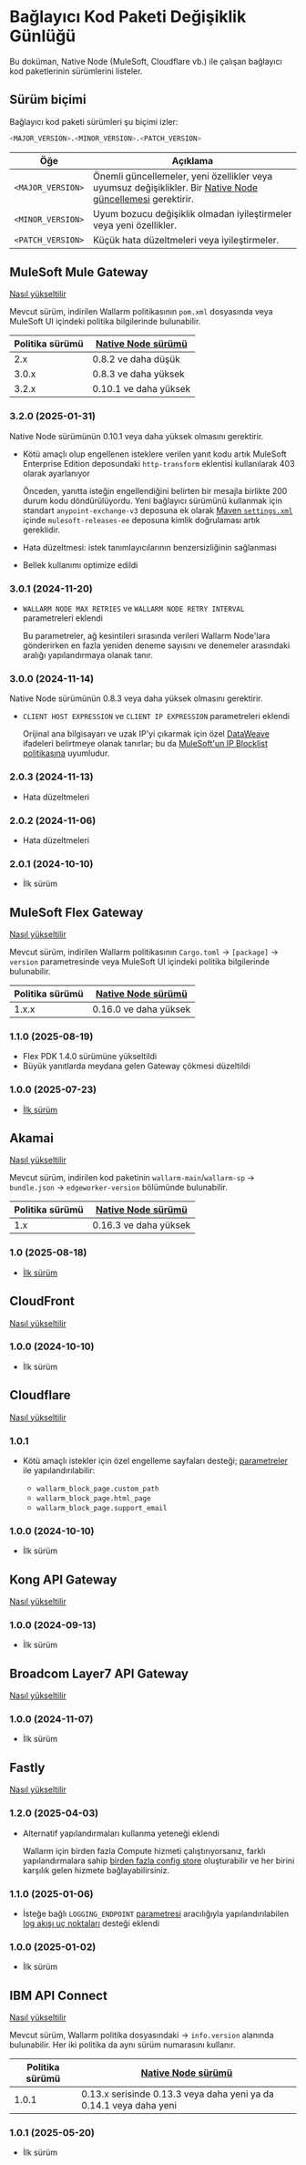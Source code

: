 # Bağlayıcı Kod Paketi Değişiklik Günlüğü

Bu doküman, Native Node (MuleSoft, Cloudflare vb.) ile çalışan bağlayıcı kod paketlerinin sürümlerini listeler.

## Sürüm biçimi

Bağlayıcı kod paketi sürümleri şu biçimi izler:

```bash
<MAJOR_VERSION>.<MINOR_VERSION>.<PATCH_VERSION>
```

| Öğe | Açıklama |
| ------- | ----------- |
| `<MAJOR_VERSION>` | Önemli güncellemeler, yeni özellikler veya uyumsuz değişiklikler. Bir [Native Node güncellemesi](../../updating-migrating/native-node/node-artifact-versions.md) gerektirir. |
| `<MINOR_VERSION>` | Uyum bozucu değişiklik olmadan iyileştirmeler veya yeni özellikler. |
| `<PATCH_VERSION>` | Küçük hata düzeltmeleri veya iyileştirmeler. |

## MuleSoft Mule Gateway

[Nasıl yükseltilir](mulesoft.md#upgrading-the-policy)

Mevcut sürüm, indirilen Wallarm politikasının `pom.xml` dosyasında veya MuleSoft UI içindeki politika bilgilerinde bulunabilir.

| Politika sürümü      | [Native Node sürümü](../../updating-migrating/native-node/node-artifact-versions.md) |
| ------------------- | ------------------- |
| 2.x                 | 0.8.2 ve daha düşük |
| 3.0.x               | 0.8.3 ve daha yüksek |
| 3.2.x               | 0.10.1 ve daha yüksek |

### 3.2.0 (2025-01-31)

Native Node sürümünün 0.10.1 veya daha yüksek olmasını gerektirir.

* Kötü amaçlı olup engellenen isteklere verilen yanıt kodu artık MuleSoft Enterprise Edition deposundaki `http-transform` eklentisi kullanılarak 403 olarak ayarlanıyor

    Önceden, yanıtta isteğin engellendiğini belirten bir mesajla birlikte 200 durum kodu döndürülüyordu. Yeni bağlayıcı sürümünü kullanmak için standart `anypoint-exchange-v3` deposuna ek olarak [Maven `settings.xml`](../../installation/connectors/mulesoft.md#2-obtain-and-upload-the-wallarm-policy-to-mulesoft-exchange) içinde `mulesoft-releases-ee` deposuna kimlik doğrulaması artık gereklidir.
* Hata düzeltmesi: istek tanımlayıcılarının benzersizliğinin sağlanması
* Bellek kullanımı optimize edildi

### 3.0.1 (2024-11-20)

* `WALLARM NODE MAX RETRIES` ve `WALLARM NODE RETRY INTERVAL` parametreleri eklendi

    Bu parametreler, ağ kesintileri sırasında verileri Wallarm Node'lara gönderirken en fazla yeniden deneme sayısını ve denemeler arasındaki aralığı yapılandırmaya olanak tanır.

### 3.0.0 (2024-11-14)

Native Node sürümünün 0.8.3 veya daha yüksek olmasını gerektirir.

* `CLIENT HOST EXPRESSION` ve `CLIENT IP EXPRESSION` parametreleri eklendi

    Orijinal ana bilgisayarı ve uzak IP'yi çıkarmak için özel [DataWeave](https://docs.mulesoft.com/dataweave/latest/dw-functions) ifadeleri belirtmeye olanak tanırlar; bu da [MuleSoft'un IP Blocklist politikasına](https://docs.mulesoft.com/mule-gateway/policies-included-ip-blocklist) uyumludur.

### 2.0.3 (2024-11-13)

* Hata düzeltmeleri

### 2.0.2 (2024-11-06)

* Hata düzeltmeleri

### 2.0.1 (2024-10-10)

* İlk sürüm

## MuleSoft Flex Gateway

[Nasıl yükseltilir](mulesoft-flex.md#upgrading-the-policy)

Mevcut sürüm, indirilen Wallarm politikasının `Cargo.toml` → `[package]` → `version` parametresinde veya MuleSoft UI içindeki politika bilgilerinde bulunabilir.

| Politika sürümü      | [Native Node sürümü](../../updating-migrating/native-node/node-artifact-versions.md) |
| ------------------- | ------------------- |
| 1.x.x               | 0.16.0 ve daha yüksek |

### 1.1.0 (2025-08-19)

* Flex PDK 1.4.0 sürümüne yükseltildi
* Büyük yanıtlarda meydana gelen Gateway çökmesi düzeltildi

### 1.0.0 (2025-07-23)

* [İlk sürüm](mulesoft-flex.md)

## Akamai

[Nasıl yükseltilir](akamai-edgeworkers.md#upgrading-the-wallarm-edgeworkers)

Mevcut sürüm, indirilen kod paketinin `wallarm-main`/`wallarm-sp` → `bundle.json` → `edgeworker-version` bölümünde bulunabilir.

| Politika sürümü      | [Native Node sürümü](../../updating-migrating/native-node/node-artifact-versions.md) |
| ------------------- | ------------------- |
| 1.x                 | 0.16.3 ve daha yüksek |

### 1.0 (2025-08-18)

* [İlk sürüm](akamai-edgeworkers.md)

## CloudFront

[Nasıl yükseltilir](aws-lambda.md#upgrading-the-lambdaedge-functions)

### 1.0.0 (2024-10-10)

* İlk sürüm

## Cloudflare

[Nasıl yükseltilir](cloudflare.md#upgrading-the-cloudflare-worker)

### 1.0.1

* Kötü amaçlı istekler için özel engelleme sayfaları desteği; [parametreler](cloudflare.md#configuration-options) ile yapılandırılabilir:

    * `wallarm_block_page.custom_path`
    * `wallarm_block_page.html_page`
    * `wallarm_block_page.support_email`

### 1.0.0 (2024-10-10)

* İlk sürüm

## Kong API Gateway

[Nasıl yükseltilir](kong-api-gateway.md#upgrading-the-wallarm-lua-plugin)

### 1.0.0 (2024-09-13)

* İlk sürüm

<!-- ## Istio

[How to upgrade](istio.md#upgrading-the-wallarm-lua-plugin)

### 1.0.0 (2024-09-13)

* Initial release -->

## Broadcom Layer7 API Gateway

[Nasıl yükseltilir](layer7-api-gateway.md#upgrading-the-wallarm-policies)

### 1.0.0 (2024-11-07)

* İlk sürüm

## Fastly

[Nasıl yükseltilir](fastly.md#upgrading-the-wallarm-compute-service-on-fastly)

### 1.2.0 (2025-04-03)

* Alternatif yapılandırmaları kullanma yeteneği eklendi

    Wallarm için birden fazla Compute hizmeti çalıştırıyorsanız, farklı yapılandırmalara sahip [birden fazla config store](../../installation/connectors/fastly.md#4-create-the-wallarm-config-store) oluşturabilir ve her birini karşılık gelen hizmete bağlayabilirsiniz.

### 1.1.0 (2025-01-06)

* İsteğe bağlı `LOGGING_ENDPOINT` [parametresi](fastly.md#4-create-the-wallarm-config-store) aracılığıyla yapılandırılabilen [log akışı uç noktaları](https://www.fastly.com/documentation/guides/integrations/logging/) desteği eklendi

### 1.0.0 (2025-01-02)

* İlk sürüm

## IBM API Connect

[Nasıl yükseltilir](ibm-api-connect.md#upgrading-the-policies)

Mevcut sürüm, Wallarm politika dosyasındaki → `info.version` alanında bulunabilir. Her iki politika da aynı sürüm numarasını kullanır.

| Politika sürümü      | [Native Node sürümü](../../updating-migrating/native-node/node-artifact-versions.md) |
| ------------------- | ------------------- |
| 1.0.1               | 0.13.x serisinde 0.13.3 veya daha yeni ya da 0.14.1 veya daha yeni |

### 1.0.1 (2025-05-20)

* İlk sürüm
